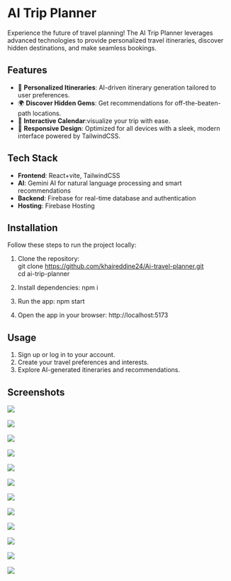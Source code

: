 
# AI Trip Planner  

Experience the future of travel planning! The AI Trip Planner leverages advanced technologies to provide personalized travel itineraries, discover hidden destinations, and make seamless bookings.  

## Features  
- 🧭 **Personalized Itineraries**: AI-driven itinerary generation tailored to user preferences.  
- 🌍 **Discover Hidden Gems**: Get recommendations for off-the-beaten-path locations.  
- 📅 **Interactive Calendar**:visualize your trip with ease.  
- 🎨 **Responsive Design**: Optimized for all devices with a sleek, modern interface powered by TailwindCSS.  

## Tech Stack  
- **Frontend**: React+vite, TailwindCSS  
- **AI**: Gemini AI for natural language processing and smart recommendations  
- **Backend**: Firebase for real-time database and authentication  
- **Hosting**: Firebase Hosting  

## Installation  
Follow these steps to run the project locally:  

1. Clone the repository:  
   git clone https://github.com/khaireddine24/Ai-travel-planner.git <br/>
   cd ai-trip-planner
   
2. Install dependencies:
   npm i

3. Run the app:
   npm start

4. Open the app in your browser:
   http://localhost:5173

## <b>Usage</b>
1. Sign up or log in to your account.
2. Create your travel preferences and interests.
3. Explore AI-generated itineraries and recommendations.

## <b>Screenshots<b>



<img src='https://github.com/user-attachments/assets/d2bfca3e-797d-409e-a020-f4272e54f777'/><br/><br/>
<img src='https://github.com/user-attachments/assets/ce241398-2e55-4699-85a8-5eadbcdd42cc' /><br/><br/>
<img src='https://github.com/user-attachments/assets/9d8efbee-fdc0-428f-8ca6-aba9ffd90102' /><br/><br/>
<img src='https://github.com/user-attachments/assets/ff907830-6d27-4fe2-af1d-47cc56ad8d37' /><br/><br/>
<img src='https://github.com/user-attachments/assets/17519b15-264e-4af9-a146-550793ce091a' /><br/><br/>
<img src='https://github.com/user-attachments/assets/0649901f-482e-4019-9535-e42be57f9f93' /><br/><br/>
<img src='https://github.com/user-attachments/assets/32ba418a-100e-439c-be2c-3d7e1413947f' /><br/><br/>
<img src='https://github.com/user-attachments/assets/adf378f3-f603-4b86-8945-586dd85a0c7c' /><br/><br/>
<img src='https://github.com/user-attachments/assets/e84da3b6-cd4b-4c93-8518-047bdcee4258' /><br/><br/>
<img src='https://github.com/user-attachments/assets/9a35ca72-0df2-45bd-9912-1537dc477815' /><br/><br/>
<img src='https://github.com/user-attachments/assets/138256e5-a758-4938-ae76-1ec5b11458af' /><br/><br/>
<img src='https://github.com/user-attachments/assets/ecf401a1-ab52-4761-a7de-5696fc98e74e' />

